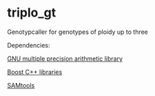 triplo_gt
=========

Genotypcaller for genotypes of ploidy up to three

Dependencies:

[GNU multiple precision arithmetic library](https://gmplib.org/)

[Boost C++ libraries](http://www.boost.org/)

[SAMtools](http://samtools.sourceforge.net/)


